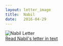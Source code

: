 ```yaml
---
layout: letter_image
title:  Nabil
date:   2016-04-29
---
```


<div class="letter-image">
  <img alt="Nabil Letter" src="{{ '/images/nabil.jpg' | prepend: site.baseurl }}">
</div>
<div class="letter-links">
  <a class="page-link" href="{{ '/nabil/text' | prepend: site.baseurl }}">Read Nabil's letter in text</a>
</div>

